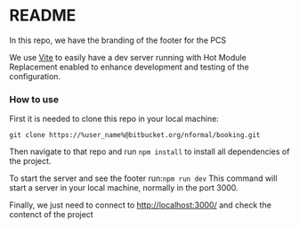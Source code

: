 # README #

In this repo, we have the branding of the footer for the PCS

We use [Vite](https://vitejs.dev/guide/) to easily have a dev server running with Hot Module Replacement enabled to enhance development and testing of the configuration.

### How to use ###
First it is needed to clone this repo in your local machine:
```
git clone https://%user_name%@bitbucket.org/nformal/booking.git
```
Then navigate to that repo and run `npm install` to install all dependencies of the project.

To start the server and see the footer run:`npm run dev`
This command will start a server in your local machine, normally in the port 3000.

Finally, we just need to connect to [http://localhost:3000/](http://localhost:3000/) and check the contenct of the project